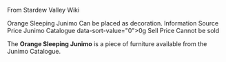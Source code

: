 From Stardew Valley Wiki

Orange Sleeping Junimo Can be placed as decoration. Information Source Price Junimo Catalogue data-sort-value="0"&gt;0g Sell Price Cannot be sold

The **Orange Sleeping Junimo** is a piece of furniture available from the Junimo Catalogue.